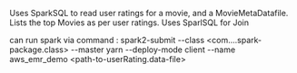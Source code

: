 Uses SparkSQL to read user ratings for a movie, and a MovieMetaDatafile. 
Lists the top Movies as per user ratings. 
Uses SparlSQL for Join


can run spark via command : 
spark2-submit --class <com....spark-package.class> --master yarn --deploy-mode client --name aws_emr_demo <path-to-jar> <path-to-userRating.data-file>
  
